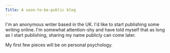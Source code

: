 ```yaml
---
Title: A soon-to-be-public blog
---
```


I'm an anonymous writer based in the UK. I'd like to start publishing some writing online. I'm somewhat attention-shy and have told myself that as long as I start publishing, sharing my name publicly can come later. 

My first few pieces will be on personal psychology.

